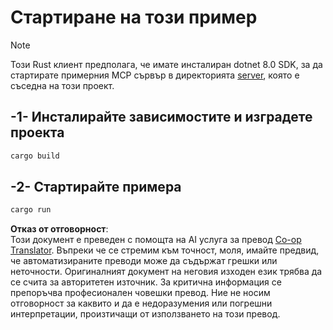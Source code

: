 <!--
CO_OP_TRANSLATOR_METADATA:
{
  "original_hash": "e3813a6ea19657d0cff0c2d1a1ffd324",
  "translation_date": "2025-08-18T23:46:56+00:00",
  "source_file": "03-GettingStarted/02-client/solution/rust/README.md",
  "language_code": "bg"
}
-->
# Стартиране на този пример

> [!NOTE]
> Този Rust клиент предполага, че имате инсталиран dotnet 8.0 SDK, за да стартирате примерния MCP сървър в директорията [server](../../../../../../03-GettingStarted/02-client/solution/server), която е съседна на този проект.

## -1- Инсталирайте зависимостите и изградете проекта

```bash
cargo build
```

## -2- Стартирайте примера

```bash
cargo run
```

**Отказ от отговорност**:  
Този документ е преведен с помощта на AI услуга за превод [Co-op Translator](https://github.com/Azure/co-op-translator). Въпреки че се стремим към точност, моля, имайте предвид, че автоматизираните преводи може да съдържат грешки или неточности. Оригиналният документ на неговия изходен език трябва да се счита за авторитетен източник. За критична информация се препоръчва професионален човешки превод. Ние не носим отговорност за каквито и да е недоразумения или погрешни интерпретации, произтичащи от използването на този превод.
